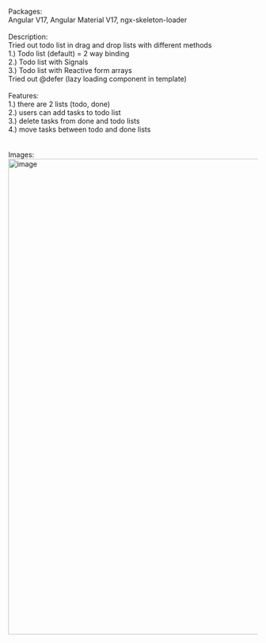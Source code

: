 Packages: \
Angular V17, Angular Material V17, ngx-skeleton-loader \
 \
Description: \
Tried out todo list in drag and drop lists with different methods \
1.) Todo list (default) = 2 way binding \
2.) Todo list with Signals \
3.) Todo list with Reactive form arrays \
Tried out @defer (lazy loading component in template) \
 \
Features: \
1.) there are 2 lists (todo, done) \
2.) users can add tasks to todo list \
3.) delete tasks from done and todo lists \
4.) move tasks between todo and done lists \
 \
 \
Images: \
<img width="960" alt="image" src="https://github.com/BruceArmstrong007/AngularV17-ToDo/assets/48177059/938fc5f6-fc78-4f91-9cca-51c25afecab1">
